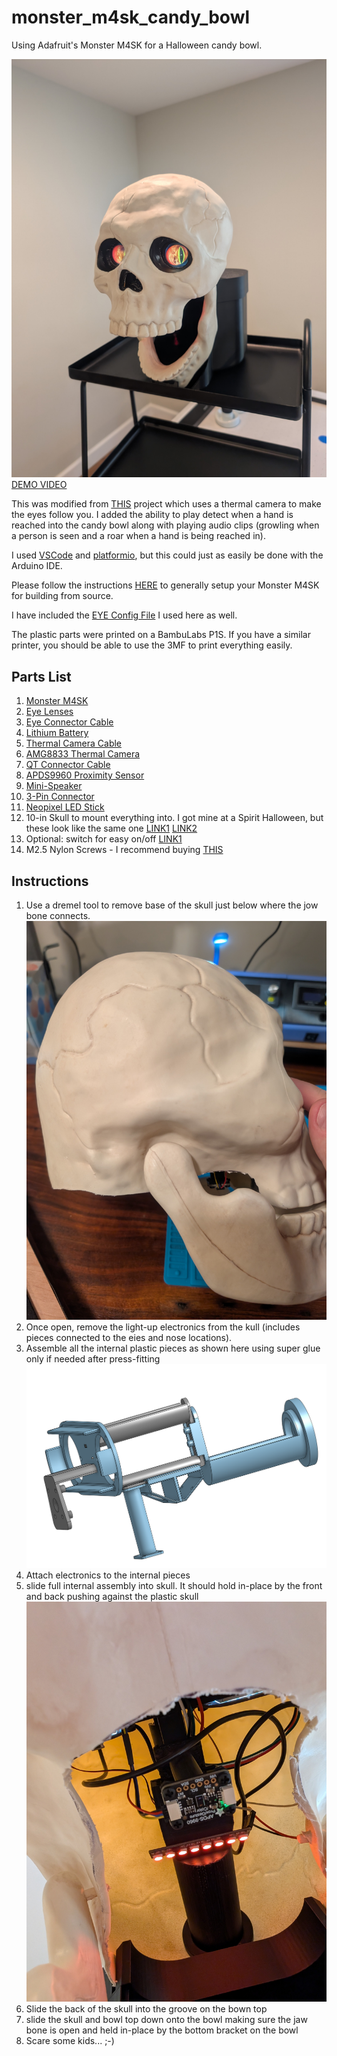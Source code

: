 # monster_m4sk_candy_bowl
Using Adafruit's Monster M4SK for a Halloween candy bowl.

![Monster M4SK Candy Bowl](assets/main_view.jpg)
[DEMO VIDEO](assets/demo.mp4)

This was modified from [THIS](https://learn.adafruit.com/monster-m4sk-is-watching-you/overview) project which uses a thermal camera to make the eyes follow you.  I added the ability to play detect when a hand is reached into the candy bowl along with playing audio clips (growling when a person is seen and a roar when a hand is being reached in).

I used [VSCode](https://code.visualstudio.com/) and [platformio](https://platformio.org/), but this could just as easily be done with the Arduino IDE.

Please follow the instructions [HERE](https://learn.adafruit.com/adafruit-monster-m4sk-eyes) to generally setup your Monster M4SK for building from source.

I have included the [EYE Config File](config.eye) I used here as well.

The plastic parts were printed on a BambuLabs P1S.  If you have a similar printer, you should be able to use the 3MF to print everything easily.


## Parts List

1. [Monster M4SK](https://www.adafruit.com/product/4343)
2. [Eye Lenses](https://www.adafruit.com/product/3917)
3. [Eye Connector Cable](https://www.adafruit.com/product/4350)
4. [Lithium Battery](https://www.adafruit.com/product/1781)
5. [Thermal Camera Cable](https://www.adafruit.com/product/3950)
6. [AMG8833 Thermal Camera](https://www.adafruit.com/product/3538)
7. [QT Connector Cable](https://www.adafruit.com/product/4210)
8. [APDS9960 Proximity Sensor](https://www.adafruit.com/product/3595)
9. [Mini-Speaker](https://www.adafruit.com/product/3923)
10. [3-Pin Connector](https://www.adafruit.com/product/3893)
11. [Neopixel LED Stick](https://www.adafruit.com/product/1426)
12. 10-in Skull to mount everything into.  I got mine at a Spirit Halloween, but these look like the same one [LINK1](https://www.tractorsupply.com/tsc/product/red-shed-large-light-up-skull-decoration-2352173?store=1922) [LINK2](https://partyconnexion.com/new-skull-lu-10/)
13. Optional: switch for easy on/off [LINK1](https://www.digikey.com/en/products/detail/e-switch/RA1113112R/3778055?utm_adgroup=&utm_source=google&utm_medium=cpc&utm_campaign=PMax%20Shopping_Product_Low%20ROAS%20Categories&utm_term=&utm_content=&utm_id=go_cmp-20243063506_adg-_ad-__dev-c_ext-_prd-3778055_sig-Cj0KCQjw99e4BhDiARIsAISE7P9G5rRpclzWcZg-3TNdtSHT65RccuPgaGUKwaSfYaPJbDgD9tsjGOQaAsgBEALw_wcB&gad_source=1&gclid=Cj0KCQjw99e4BhDiARIsAISE7P9G5rRpclzWcZg-3TNdtSHT65RccuPgaGUKwaSfYaPJbDgD9tsjGOQaAsgBEALw_wcB)
14. M2.5 Nylon Screws - I recommend buying [THIS](https://www.adafruit.com/product/3299)


## Instructions

1. Use a dremel tool to remove base of the skull just below where the jow bone connects.
![skull cutting](assets/skull_cut.jpg)
2. Once open, remove the light-up electronics from the kull (includes pieces connected to the eies and nose locations).
3. Assemble all the internal plastic pieces as shown here using super glue only if needed after press-fitting
![internal plastic assembly](assets/internal_assembly.png)
4. Attach electronics to the internal pieces
5. slide full internal assembly into skull.  It should hold in-place by the front and back pushing against the plastic skull
![inside](assets/under_view.jpg)
6. Slide the back of the skull into the groove on the bown top
7. slide the skull and bowl top down onto the bowl making sure the jaw bone is open and held in-place by the bottom bracket on the bowl
8. Scare some kids... ;-)
